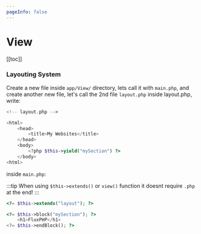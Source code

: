 ```yaml
---
pageInfo: false
---
```


# View

[[toc]]

### Layouting System

Create a new file inside `app/View/` directory, lets call it with `main.php`, and create another new file, let's call the 2nd file `layout.php` inside layout.php, write:

```php {7}
<!-- layout.php -->

<html>
    <head>
        <title>My Websites</title>
    </head>
    <body>
        <?php $this->yield("mySection") ?>
    </body>
<html>

```

inside `main.php`:

:::tip
When using `$this->extends()` or `view()` function it doesnt require `.php` at the end!
:::

```php
<?= $this->extends("layout"); ?>

<?= $this->block("mySection"); ?>
    <h1>FluxPHP</h1>
<?= $this->endBlock(); ?>
```